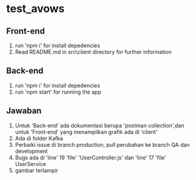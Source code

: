 # test_avows

## Front-end
1. run 'npm i' for install depedencies
2. Read README.md in src\client directory for further information

## Back-end
1. run 'npm i' for install depedencies
2. run 'npm start' for running the app

## Jawaban
1. Untuk 'Back-end' ada dokumentasi berupa 'postman collection',dan untuk 'Front-end' yang menampilkan grafik ada di 'client'
2. Ada di folder Kafka
3. Perbaiki issue di branch production, pull perubahan ke branch QA dan development
4. Bugs ada di 'line' 19 'file' 'UserController.js' dan 'line' 17 'file' UserService
5. gambar terlampir